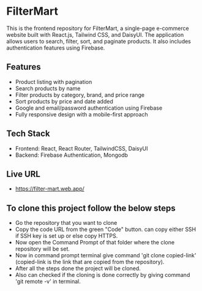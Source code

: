 # FilterMart

This is the frontend repository for FilterMart, a single-page e-commerce website built with React.js, Tailwind CSS, and DaisyUI. The application allows users to search, filter, sort, and paginate products. It also includes authentication features using Firebase.

## Features

- Product listing with pagination
- Search products by name
- Filter products by category, brand, and price range
- Sort products by price and date added
- Google and email/password authentication using Firebase
- Fully responsive design with a mobile-first approach

## Tech Stack
- Frontend: React, React Router, TailwindCSS, DaisyUI
- Backend: Firebase Authentication, Mongodb

## Live URL
- https://filter-mart.web.app/

## To clone this project follow the below steps

- Go the repository that you want to clone
- Copy the code URL from the green "Code" button. can copy either SSH if SSH key is set up or else copy HTTPS.
- Now open the Command Prompt of that folder where the clone repository will be set.
- Now in command prompt terminal give command 'git clone copied-link' (copied-link is the link that are copied from the repository).
- After all the steps done the project will be cloned.
- Also can checked if the cloning is done correctly by giving command 'git remote -v' in terminal.